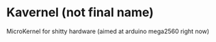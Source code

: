# Kavernel (not final name)

MicroKernel for shitty hardware (aimed at arduino mega2560 right now)


